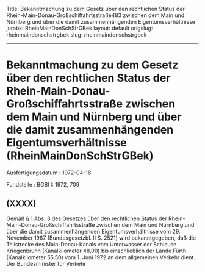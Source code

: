 Title: Bekanntmachung zu dem Gesetz über den rechtlichen Status der Rhein-Main-Donau-Großschiffahrtsstraße483
  zwischen dem Main und Nürnberg und über die damit zusammenhängenden Eigentumsverhältnisse
jurabk: RheinMainDonSchStrGBek
layout: default
origslug: rheinmaindonschstrgbek
slug: rheinmaindonschstrgbek

---

# Bekanntmachung zu dem Gesetz über den rechtlichen Status der Rhein-Main-Donau-Großschiffahrtsstraße zwischen dem Main und Nürnberg und über die damit zusammenhängenden Eigentumsverhältnisse (RheinMainDonSchStrGBek)

Ausfertigungsdatum
:   1972-04-18

Fundstelle
:   BGBl I: 1972, 709



## (XXXX)

Gemäß § 1 Abs. 3 des Gesetzes über den rechtlichen Status der Rhein-
Main-Donau-Großschiffahrtsstraße zwischen dem Main und Nürnberg und
über die damit zusammenhängenden Eigentumsverhältnisse vom 29.
November 1967 (Bundesgesetzbl. II S. 2521) wird bekanntgegeben, daß
die Teilstrecke des Main-Donau-Kanals vom Unterwasser der Schleuse
Kriegenbrunn (Kanalkilometer 48,00) bis einschließlich der Lände Fürth
(Kanalkilometer 55,50) vom 1. Juni 1972 an dem allgemeinen Verkehr
dient.
Der Bundesminister für Verkehr

